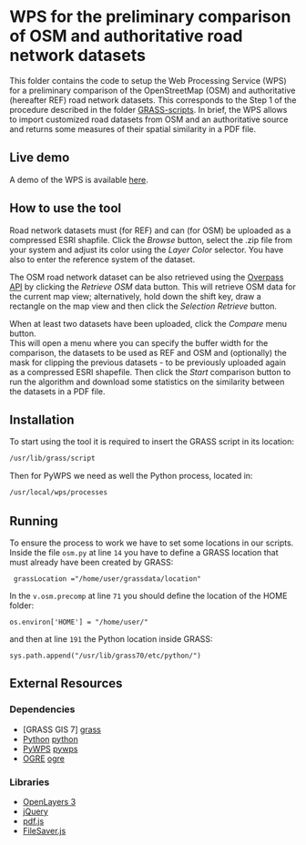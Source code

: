 # WPS for the preliminary comparison of OSM and authoritative road network datasets
This folder contains the code to setup the Web Processing Service (WPS) for a preliminary comparison of the OpenStreetMap (OSM) and authoritative (hereafter REF) road network datasets. This corresponds to the Step 1 of the procedure described in the folder [GRASS-scripts](https://github.com/MoniaMolinari/OSM-roads-comparison/tree/master/GRASS-scripts).
In brief, the WPS allows to import customized road datasets from OSM and an authoritative source and returns some measures of their spatial similarity in a PDF file.

## Live demo
A demo of the WPS is available [here](http://131.175.143.84/WPS/). 

## How to use the tool
Road network datasets must (for REF) and can (for OSM) be uploaded as a compressed ESRI shapfile. Click the *Browse* button, select the .zip file from your system and adjust its color using the *Layer Color* selector. You have also to enter the reference system of the dataset.

The OSM road network dataset can be also retrieved using the [Overpass API](http://wiki.openstreetmap.org/wiki/Overpass_API) by clicking the *Retrieve OSM* data button. This will retrieve OSM data for the current map view; alternatively, hold down the shift key, draw a rectangle on the map view and then click the *Selection Retrieve* button.

When at least two datasets have been uploaded, click the *Compare* menu button.  
This will open a menu where you can specify the buffer width for the comparison, the datasets to be used as REF and OSM and (optionally) the mask for clipping the previous datasets - to be previously uploaded again as a compressed ESRI shapefile. Then click the *Start* comparison button to run the algorithm and download some statistics on the similarity between the datasets in a PDF file.

## Installation
To start using the tool it is required to insert the GRASS script in its location:
```sh
/usr/lib/grass/script
```

Then for PyWPS we need as well the Python process, located in:
```sh
/usr/local/wps/processes
```

## Running
To ensure the process to work we have to set some locations in our scripts.  
Inside the file `osm.py` at line `14` you have to define a GRASS location that must already have been created by GRASS:
```
 grassLocation ="/home/user/grassdata/location"
```
In the `v.osm.precomp` at line `71` you should define the location of the HOME folder:
```
os.environ['HOME'] = "/home/user/"
```
and then at line `191` the Python location inside GRASS: 
```
sys.path.append("/usr/lib/grass70/etc/python/")
```

## External Resources 
### Dependencies
* [GRASS GIS 7] [grass]  
* [Python] [python]  
* [PyWPS] [pywps]  
* [OGRE] [ogre]  


### Libraries
* [OpenLayers 3](http://openlayers.org/en/v3.4.0/examples)  
* [jQuery](https://jquery.com/)  
* [pdf.js](https://github.com/mozilla/pdf.js.git)  
* [FileSaver.js](https://github.com/eligrey/FileSaver.js.git)

[grass]: <https://grass.osgeo.org/grass7/>
[pap1]: <http://geomatica.como.polimi.it/workbooks/n12/FOSS4G-eu15_submission_70.pdf>
[ogre]: <http://ogre.adc4gis.com/>
[python]: <https://www.python.org/>
[pywps]: <http://pywps.wald.intevation.org/>
